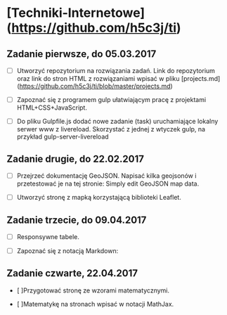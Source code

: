 # [Techniki-Internetowe] (https://github.com/h5c3j/ti)

## Zadanie pierwsze, do 05.03.2017

+ [ ] Utworzyć repozytorium na rozwiązania zadań. Link do repozytorium oraz link do stron HTML z rozwiązaniami wpisać w pliku [projects.md] (https://github.com/h5c3j/ti/blob/master/projects.md)

+ [ ] Zapoznać się z programem gulp ułatwiającym pracę z projektami HTML+CSS+JavaScript.

+ [ ] Do pliku Gulpfile.js dodać nowe zadanie (task) uruchamiające lokalny serwer www z livereload. Skorzystać z jednej z wtyczek gulp, na przykład gulp-server-livereload


## Zadanie drugie, do 22.02.2017

+ [ ] Przejrzeć dokumentację GeoJSON. Napisać kilka geojsonów i przetestować je na tej stronie: Simply edit GeoJSON map data.

+ [ ] Utworzyć stronę z mapką korzystającą biblioteki Leaflet.

## Zadanie trzecie, do 09.04.2017
 
+ [ ] Responsywne tabele.

+ [ ] Zapoznać się z notacją Markdown:

## Zadanie czwarte, 22.04.2017

+ [ ]Przygotować stronę ze wzorami matematycznymi.

+ [ ]Matematykę na stronach wpisać w notacji MathJax.


